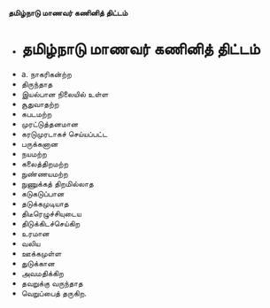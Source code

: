 **தமிழ்நாடு மாணவர் கணினித் திட்டம்**
- # தமிழ்நாடு மாணவர் கணினித் திட்டம்
- a. நாகரிகன்ற்ற
- திருந்தாத
- இயல்பான நிலையில் உள்ள
- சூதுவாதற்ற
- கபடமற்ற
- முரட்டுத்தனமான
- கரடுமுரடாகச் செய்யப்பட்ட
- பருக்கனான
- நயமற்ற
- கலைத்திறமற்ற
- நுண்ணயமற்ற
- நுணுக்கத் திறமில்லாத
- கடுகடுப்பான
- தடுக்கமுடியாத
- திடீரெழுச்சியுடைய
- திடுக்கிடச்செய்கிற
- உரமான
- வலிய
- ஊக்கமுள்ள
- துடுக்கான
- அவமதிக்கிற
- தவறுக்கு வருந்தாத
- வெறுப்பைத் தருகிற.

